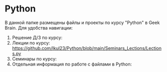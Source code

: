 # Python

В данной папке размещены файлы и проекты по курсу "Python" в Geek Brain.
Для удобства навигации:
1. Решение Д/З по курсу:
2. Лекции по курсу: https://github.com/Ikul23/Python/blob/main/Seminars_Lections/Lections.py
3. Семинары по курсу:
4. Отдельная информация по работе с файлами в Python:
